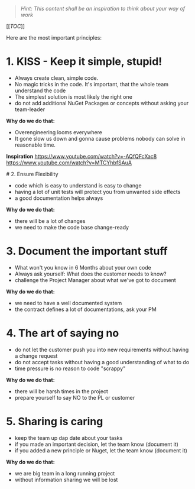 > _Hint:_
> _This content shall be an inspiration to think about your way of work_


[[_TOC_]]


Here are the most important principles:

# 1. KISS - Keep it simple, stupid!
- Always create clean, simple code.
- No magic tricks in the code. It's important, that the whole team understand the code
- The simplest solution is most likely the right one
- do not add additional NuGet Packages or concepts without asking your team-leader

**Why do we do that:**
- Overengineering looms everywhere 
- It gone slow us down and gonna cause problems nobody can solve in reasonable time.

**Inspiration**
https://www.youtube.com/watch?v=-AQfQFcXac8
https://www.youtube.com/watch?v=MTCYhbfSAuA

# 2. Ensure Flexibility
- code which is easy to understand is easy to change
- having a lot of unit tests will protect you from unwanted side effects
- a good documentation helps always

**Why do we do that:**
- there will be a lot of changes
- we need to make the code base change-ready


# 3. Document the important stuff
- What won't you know in 6 Months about your own code
- Always ask yourself: What does the customer needs to know?
- challenge the Project Manager about what we've got to document

**Why do we do that:**
- we need to have a well documented system
- the contract defines a lot of documentations, ask your PM

# 4. The art of saying no
- do not let the customer push you into new requirements without having a change request
- do not accept tasks without having a good understanding of what to do
- time pressure is no reason to code "scrappy"

**Why do we do that:**
- there will be harsh times in the project
- prepare yourself to say NO to the PL or customer


# 5. Sharing is caring
- keep the team up dap date about your tasks
- if you made an important decision, let the team know (document it)
- if you added a new principle or Nuget, let the team know (document it)

**Why do we do that:**
- we are big team in a long running project
- without information sharing we will be lost
